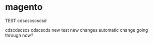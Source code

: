# magento
TEST
cdscscscscsd

cdscdscscs
cdscscds
new test new changes
automatic change going through  now?

